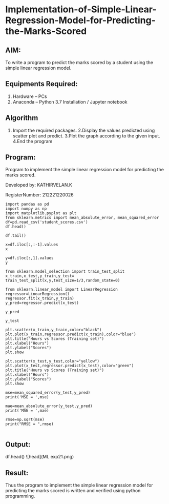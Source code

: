 # Implementation-of-Simple-Linear-Regression-Model-for-Predicting-the-Marks-Scored

## AIM:
To write a program to predict the marks scored by a student using the simple linear regression model.

## Equipments Required:
1. Hardware – PCs
2. Anaconda – Python 3.7 Installation / Jupyter notebook

## Algorithm
1. Import the required packages.
2.Display the values predicted using scatter plot and predict.
3.Plot the graph according to the given input.
4.End the program

## Program:
Program to implement the simple linear regression model for predicting the marks scored.

Developed by: KATHIRVELAN.K

RegisterNumber: 212221220026 
```
import pandas as pd
import numpy as np
import matplotlib.pyplot as plt
from sklearn.metrics import mean_absolute_error, mean_squared_error
df=pd.read_csv('student_scores.csv')
df.head()

df.tail()

x=df.iloc[:,:-1].values
x

y=df.iloc[:,1].values
y

from sklearn.model_selection import train_test_split
x_train,x_test,y_train,y_test= train_test_split(x,y,test_size=1/3,random_state=0)

from sklearn.linear_model import LinearRegression
regressor=LinearRegression()
regressor.fit(x_train,y_train)
y_pred=regressor.predict(x_test)

y_pred

y_test

plt.scatter(x_train,y_train,color="black")
plt.plot(x_train,regressor.predict(x_train),color="blue")
plt.title("Hours vs Scores (Training set)")
plt.xlabel("Hours")
plt.ylabel("Scores")
plt.show

plt.scatter(x_test,y_test,color="yellow")
plt.plot(x_test,regressor.predict(x_test),color="green")
plt.title("Hours vs Scores (Training set)")
plt.xlabel("Hours")
plt.ylabel("Scores")
plt.show

mse=mean_squared_error(y_test,y_pred)
print('MSE = ',mse) 

mae=mean_absolute_error(y_test,y_pred)
print('MAE = ',mae)

rmse=np.sqrt(mse)
print("RMSE = ",rmse)


```

## Output:
df.head()
![head](ML exp21.png)


## Result:
Thus the program to implement the simple linear regression model for predicting the marks scored is written and verified using python programming.
